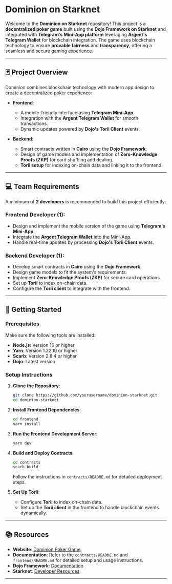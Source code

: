 # Dominion on Starknet 

Welcome to the **Dominion on Starknet** repository! 
This project is a **decentralized poker game** built using the **Dojo Framework on Starknet** and integrated with **Telegram's Mini-App platform** leveraging **Argent's Telegram Wallet** for blockchain integration. 
The game uses blockchain technology to ensure **provable fairness** and **transparency**, offering a seamless and secure gaming experience.  

---

## 🃏 Project Overview  

Dominion combines blockchain technology with modern app design to create a decentralized poker experience:  

- **Frontend**:  
  - A mobile-friendly interface using **Telegram Mini-App**.  
  - Integration with the **Argent Telegram Wallet** for smooth transactions.  
  - Dynamic updates powered by **Dojo's Torii Client** events.  

- **Backend**:  
  - Smart contracts written in **Cairo** using the **Dojo Framework**.  
  - Design of game models and implementation of **Zero-Knowledge Proofs (ZKP)** for card shuffling and dealing.  
  - **Torii setup** for indexing on-chain data and linking it to the frontend.  

---

## 💻 Team Requirements  

A minimum of **2 developers** is recommended to build this project efficiently:  

### **Frontend Developer** (1):  
- Design and implement the mobile version of the game using **Telegram's Mini-App**.  
- Integrate the **Argent Telegram Wallet** into the Mini-App.  
- Handle real-time updates by processing **Dojo's Torii Client** events.  

### **Backend Developer** (1):  
- Develop smart contracts in **Cairo** using the **Dojo Framework**.  
- Design game models to fit the system's requirements.  
- Implement **Zero-Knowledge Proofs (ZKP)** for secure card operations.  
- Set up **Torii** to index on-chain data.  
- Configure the **Torii client** to integrate with the frontend.  

---

## 🚀 Getting Started  

### Prerequisites  
Make sure the following tools are installed:  
- **Node.js**: Version 16 or higher  
- **Yarn**: Version 1.22.10 or higher  
- **Scarb**: Version 2.8.4 or higher
- **Dojo**: Latest version

### Setup Instructions  

1. **Clone the Repository**:  
   ```bash  
   git clone https://github.com/yourusername/dominion-starknet.git 
   cd dominion-starknet  
   ```  

2. **Install Frontend Dependencies**:  
   ```bash  
   cd frontend  
   yarn install  
   ```  

3. **Run the Frontend Development Server**:  
   ```bash  
   yarn dev  
   ```  

4. **Build and Deploy Contracts**:
   ```bash
   cd contracts
   scarb build
   ```
   
   Follow the instructions in `contracts/README.md` for detailed deployment steps.

5. **Set Up Torii**:  
   - Configure **Torii** to index on-chain data.  
   - Set up the **Torii client** in the frontend to handle blockchain events dynamically.  

---

## 📚 Resources  

- **Website**: [Dominion Poker Game](https://dominion.fun/)  
- **Documentation**: Refer to the `contracts/README.md` and `frontend/README.md` for detailed setup and usage instructions.  
- **Dojo Framework**: [Documentation](https://book.dojoengine.org/)
- **Starknet**: [Developer Resources](https://www.starknet.io/en/developers)

---